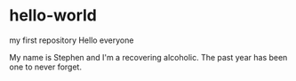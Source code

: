 # hello-world
my first repository 
Hello everyone

My name is Stephen and I'm a recovering alcoholic.
The past year has been one to never forget.
